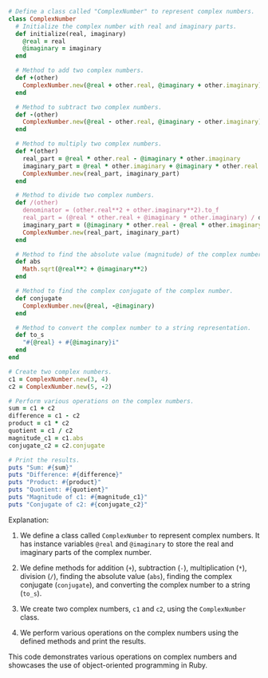 ```ruby
# Define a class called "ComplexNumber" to represent complex numbers.
class ComplexNumber
  # Initialize the complex number with real and imaginary parts.
  def initialize(real, imaginary)
    @real = real
    @imaginary = imaginary
  end

  # Method to add two complex numbers.
  def +(other)
    ComplexNumber.new(@real + other.real, @imaginary + other.imaginary)
  end

  # Method to subtract two complex numbers.
  def -(other)
    ComplexNumber.new(@real - other.real, @imaginary - other.imaginary)
  end

  # Method to multiply two complex numbers.
  def *(other)
    real_part = @real * other.real - @imaginary * other.imaginary
    imaginary_part = @real * other.imaginary + @imaginary * other.real
    ComplexNumber.new(real_part, imaginary_part)
  end

  # Method to divide two complex numbers.
  def /(other)
    denominator = (other.real**2 + other.imaginary**2).to_f
    real_part = (@real * other.real + @imaginary * other.imaginary) / denominator
    imaginary_part = (@imaginary * other.real - @real * other.imaginary) / denominator
    ComplexNumber.new(real_part, imaginary_part)
  end

  # Method to find the absolute value (magnitude) of the complex number.
  def abs
    Math.sqrt(@real**2 + @imaginary**2)
  end

  # Method to find the complex conjugate of the complex number.
  def conjugate
    ComplexNumber.new(@real, -@imaginary)
  end

  # Method to convert the complex number to a string representation.
  def to_s
    "#{@real} + #{@imaginary}i"
  end
end

# Create two complex numbers.
c1 = ComplexNumber.new(3, 4)
c2 = ComplexNumber.new(5, -2)

# Perform various operations on the complex numbers.
sum = c1 + c2
difference = c1 - c2
product = c1 * c2
quotient = c1 / c2
magnitude_c1 = c1.abs
conjugate_c2 = c2.conjugate

# Print the results.
puts "Sum: #{sum}"
puts "Difference: #{difference}"
puts "Product: #{product}"
puts "Quotient: #{quotient}"
puts "Magnitude of c1: #{magnitude_c1}"
puts "Conjugate of c2: #{conjugate_c2}"
```

Explanation:

1. We define a class called `ComplexNumber` to represent complex numbers. It has instance variables `@real` and `@imaginary` to store the real and imaginary parts of the complex number.

2. We define methods for addition (`+`), subtraction (`-`), multiplication (`*`), division (`/`), finding the absolute value (`abs`), finding the complex conjugate (`conjugate`), and converting the complex number to a string (`to_s`).

3. We create two complex numbers, `c1` and `c2`, using the `ComplexNumber` class.

4. We perform various operations on the complex numbers using the defined methods and print the results.

This code demonstrates various operations on complex numbers and showcases the use of object-oriented programming in Ruby.